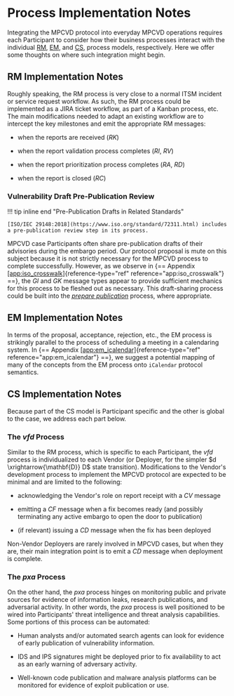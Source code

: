 # Process Implementation Notes

Integrating the MPCVD protocol into everyday MPCVD operations requires each Participant to consider how their business processes
interact with the individual [RM](../topics/process_models/rm/), [EM](../topics/process_models/em/index.md), 
and [CS](../topics/process_models/cs/index.md), process models, respectively.
Here we offer some thoughts on where such integration might begin.

## RM Implementation Notes

Roughly speaking, the RM process is very close to a normal ITSM incident or service request workflow.
As such, the RM process could be implemented as a JIRA ticket workflow, as part of a Kanban process, etc.
The main modifications needed to adapt an existing workflow are to intercept the key milestones and emit the appropriate RM messages:

-   when the reports are received (_RK_)

-   when the report validation process completes (_RI_, _RV_)

-   when the report prioritization process completes (_RA_, _RD_)

-   when the report is closed (_RC_)

### Vulnerability Draft Pre-Publication Review

!!! tip inline end "Pre-Publication Drafts in Related Standards"

    [ISO/IEC 29148:2018](https://www.iso.org/standard/72311.html) includes a pre-publication review step in its process.

MPCVD case Participants often share pre-publication drafts of their advisories during the embargo period.
Our protocol proposal is mute on this subject because it is not strictly necessary for the MPCVD process to complete successfully.
However, as we observe in {== Appendix [\[app:iso_crosswalk\]](#app:iso_crosswalk){reference-type="ref"
reference="app:iso_crosswalk"} ==}, the _GI_ and _GK_ message types appear to provide sufficient mechanics for this 
process to be fleshed out as necessary.
This draft-sharing process could be built into the [*prepare publication*](../topics/behavior_logic/publication_bt/#prepare-publication-behavior) process, where appropriate.

## EM Implementation Notes

In terms of the proposal, acceptance, rejection, etc., the
EM process is
strikingly parallel to the process of scheduling a meeting in a
calendaring system.
In {== Appendix [\[app:em_icalendar\]](#app:em_icalendar){reference-type="ref" reference="app:em_icalendar"} ==},
we suggest a potential mapping of many of the concepts from the EM process onto `iCalendar` protocol semantics.

## CS Implementation Notes

Because part of the CS model is Participant specific and the other is global to the case, we address each part below.

### The _vfd_ Process

Similar to the RM process, which is specific to each Participant, the _vfd_ process is
individualized to each Vendor (or Deployer, for the simpler $d \xrightarrow{\mathbf{D}} D$ state transition).
Modifications to the Vendor's development process to implement the MPCVD protocol are expected to be minimal and are 
limited to the following:

-   acknowledging the Vendor's role on report receipt with a _CV_ message

-   emitting a _CF_ message when a fix becomes ready (and possibly terminating any active embargo to open the door to publication)

-   (if relevant) issuing a _CD_ message when the fix has been deployed

Non-Vendor Deployers are rarely involved in MPCVD cases, but when they are, their main integration point is to emit a 
_CD_ message when deployment is complete.

### The _pxa_ Process

On the other hand, the _pxa_ process hinges on monitoring public and private sources for evidence of information leaks, 
research publications, and adversarial activity.
In other words, the _pxa_ process is well positioned to be wired into Participants' threat intelligence and threat
analysis capabilities. Some portions of this process can be automated:

-   Human analysts and/or automated search agents can look for evidence of early publication of vulnerability information.

-   IDS and IPS signatures might be deployed prior to fix availability to act as an early warning of adversary activity.

-   Well-known code publication and malware analysis platforms can be monitored for evidence of exploit publication or use.
